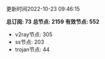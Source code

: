 更新时间2022-10-23 09:46:15

**总订阅: 73**
**总节点: 2159**
**有效节点: 552**
- v2ray节点: 305
- ss节点: 203
- trojan节点: 44
